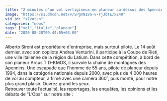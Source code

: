 ```yaml
---
title: "2 minutes d'un vol vertigineux en planeur au-dessus des Apennins en Italie"
image: "https://s1.dmcdn.net/v/SPgVN1VG-v-TjJbTE/x240"
vid_id: "x7votsn"
categories: "news"
tags: ["vol","italie","planeur"]
date: "2020-08-28T09:44:05+03:00"
---
```

Alberto Sironi est propriétaire d'entreprise, mais surtout pilote. Le 14 août dernier, avec son copilote Andrea Venturini, il participe à  la Coupe de Rieti, une ville italienne de la région du Latium. Dans cette compétition, à bord de son planeur Arcus T D-KMOS, il survole la chaîne de montagnes des Apennins. Une escapade que l'homme de 55 ans, pilote de planeur depuis 1994, dans la catégorie nationale depuis 2000, avec plus de 4 000 heures de vol au compteur, a filmé avec une caméra 360°, puis monté, pour notre plus grand plaisir. Ouvrez grand les yeux.  <br>Retrouver toute l’actualité, les reportages, les enquêtes, les opinions et les débats de &quot;L’Obs&quot; sur notre site : 
